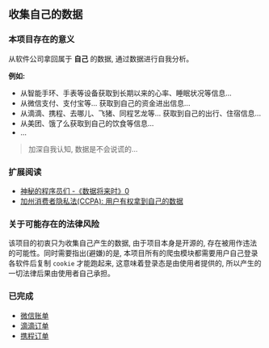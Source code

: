 ## 收集自己的数据

### 本项目存在的意义

从软件公司拿回属于 **自己** 的数据, 通过数据进行自我分析。

**例如:**

- 从智能手环、手表等设备获取到长期以来的心率、睡眠状况等信息...
- 从微信支付、支付宝等... 获取到自己的资金进出信息...
- 从滴滴、携程、去哪儿、飞猪、同程艺龙等... 获取到自己的出行、住宿信息...
- 从美团、饿了么获取到自己的饮食等信息...
- ...

> 加深自我认知, 数据是不会说谎的...

### 扩展阅读

- [神秘的程序员们 -《数据将来时》0](https://mp.weixin.qq.com/s/nR666bmgpd0dfxnEAZ1SfA)
- [加州消费者隐私法(CCPA): 用户有权拿到自己的数据](https://www.csoonline.com/article/3292578/california-consumer-privacy-act-what-you-need-to-know-to-be-compliant.html)

### 关于可能存在的法律风险

该项目的初衷只为收集自己产生的数据, 由于项目本身是开源的, 存在被用作违法的可能性。同时需要指出(避嫌)的是, 本项目所有的爬虫模块都需要用户自己登录各软件后复制 `cookie` 才能跑起来, 这意味着登录态是由使用者提供的, 所以产生的一切法律后果由使用者自己承担。 

### 已完成

- [微信账单](./tenpay)
- [滴滴订单](./didicar)
- [携程订单](./ctrip)
